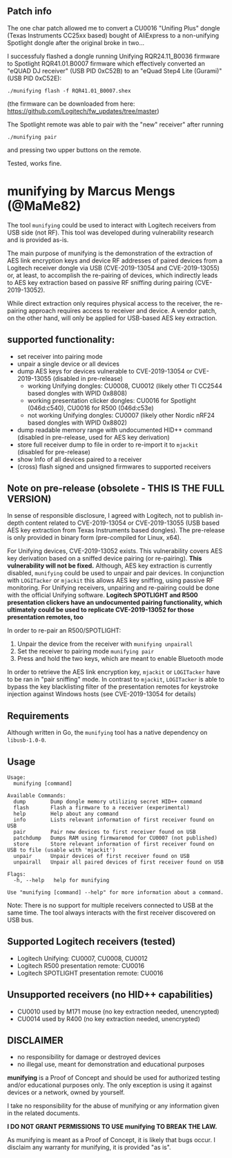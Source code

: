 ## Patch info

The one char patch allowed me to convert a CU0016 "Unifing Plus" dongle (Texas Instruments CC25xx based) bought of AliExpress to a non-unifying Spotlight dongle after the original broke in two... 

I successfuly flashed a dongle running Unifying RQR24.11_B0036 firmware to Spotlight RQR41.01.B0007 firmware which effectively converted an "eQUAD DJ receiver" (USB PID 0xC52B) to an "eQuad Step4 Lite (Gurami)" (USB PID 0xC52E):

 `./munifying flash -f RQR41.01_B0007.shex`

(the firmware can be downloaded from here: https://github.com/Logitech/fw_updates/tree/master) 

The Spotlight remote was able to pair with the "new" receiver" after running

 `./munifying pair`

and pressing two upper buttons on the remote.

Tested, works fine.

# munifying by Marcus Mengs (@MaMe82)

The tool `munifying` could be used to interact with Logitech receivers from USB side (not RF).
This tool was developed during vulnerability research and is provided as-is.

The main purpose of munifying is the demonstration of the extraction of AES link encryption keys and device RF addresses 
of paired devices from a Logitech receiver dongle via USB (CVE-2019-13054 and CVE-2019-13055) or, at least, to accomplish
the re-pairing of devices, which indirectly leads to AES key extraction based on passive RF sniffing during pairing
(CVE-2019-13052).

While direct extraction only requires physical access to the receiver, the re-pairing approach requires access to 
receiver and device. A vendor patch, on the other hand, will only be applied for USB-based AES key extraction.

## supported functionality:

- set receiver into pairing mode
- unpair a single device or all devices
- dump AES keys for devices vulnerable to CVE-2019-13054 or CVE-2019-13055 (disabled in pre-release)
    - working Unifying dongles: CU0008, CU0012 (likely other TI CC2544 based dongles with WPID 0x8808)
    - working presentation clicker dongles: CU0016 for Spotlight (046d:c540), CU0016 for R500 (046d:c53e)
    - not working Unifying dongles: CU0007 (likely other Nordic nRF24 based dongles with WPID 0x8802)
- dump readable memory range with undocumented HID++ command (disabled in pre-release, used for AES key derivation)
- store full receiver dump to file in order to re-import it to `mjackit` (disabled for pre-release)
- show Info of all devices paired to a receiver
- (cross) flash signed and unsigned firmwares to supported receivers 

## Note on pre-release (obsolete - THIS IS THE FULL VERSION)

In sense of responsible disclosure, I agreed with Logitech, not to publish in-depth content related to CVE-2019-13054
or CVE-2019-13055 (USB based AES key extraction from Texas Instruments based dongles).
The pre-release is only provided in binary form (pre-compiled for Linux, x64).

For Unifying devices, CVE-2019-13052 exists. This vulnerability covers AES key derivation based on a sniffed device
pairing (or re-pairing). **This vulnerability will not be fixed.** Although, AES key extraction is currently disabled,
`munifying` could be used to unpair and pair devices. In conjunction with `LOGITacker` or `mjackit` this allows AES key
sniffing, using passive RF monitoring. For Unifying receivers, unpairing and re-pairing could be done with the official 
Unifying software. **Logitech SPOTLIGHT and R500 presentation clickers have an undocumented pairing functionality, which
ultimately could be used to replicate CVE-2019-13052 for those presentation remotes, too**

In order to re-pair an R500/SPOTLIGHT:

1) Unpair the device from the receiver with `munifying unpairall`
2) Set the receiver to pairing mode `munifying pair`
3) Press and hold the two keys, which are meant to enable Bluetooth mode

In order to retrieve the AES link encryption key, `mjackit` or `LOGITacker` have to be ran in "pair sniffing" mode.
In contrast to `mjackit`, `LOGITacker` is able to bypass the key blacklisting filter of the presentation remotes for
keystroke injection against Windows hosts (see CVE-2019-13054 for details) 

## Requirements

Although written in Go, the `munifying` tool has a native dependency on `libusb-1.0-0`.

## Usage

```
Usage:
  munifying [command]

Available Commands:
  dump        Dump dongle memory utilizing secret HID++ command
  flash       Flash a firmware to a receiver (experimental)
  help        Help about any command
  info        Lists relevant information of first receiver found on USB
  pair        Pair new devices to first receiver found on USB
  patchdump   Dumps RAM using firmwaremod for CU0007 (not published)
  store       Store relevant information of first receiver found on USB to file (usable with 'mjackit')
  unpair      Unpair devices of first receiver found on USB
  unpairall   Unpair all paired devices of first receiver found on USB

Flags:
  -h, --help   help for munifying

Use "munifying [command] --help" for more information about a command.
```

Note:
There is no support for multiple receivers connected to USB at the same time. The tool always interacts with
the first receiver discovered on USB bus.

## Supported Logitech receivers (tested)

- Logitech Unifying: CU0007, CU0008, CU0012
- Logitech R500 presentation remote: CU0016
- Logitech SPOTLIGHT presentation remote: CU0016


## Unsupported receivers (no HID++ capabilities)

- CU0010 used by M171 mouse (no key extraction needed, unencrypted)
- CU0014 used by R400 (no key extraction needed, unencrypted)

## DISCLAIMER
- no responsibility for damage or destroyed devices 
- no illegal use, meant for demonstration and educational purposes

**munifying** is a Proof of Concept and should be used for authorized testing and/or 
educational purposes only. The only exception is using it against devices
or a network, owned by yourself.

I take no responsibility for the abuse of munifying or any information given in
the related documents. 

**I DO NOT GRANT PERMISSIONS TO USE munifying TO BREAK THE LAW.**

As munifying is meant as a Proof of Concept, it is likely that bugs occur.
I disclaim any warranty for munifying, it is provided "as is".
